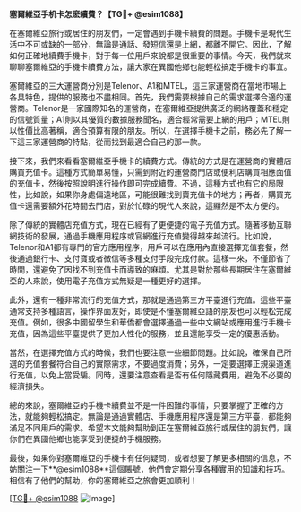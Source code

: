 **塞爾維亞手机卡怎麽續費？【TG💪+ @esim1088】**

在塞爾維亞旅行或居住的朋友們，一定會遇到手機卡續費的問題。手機卡是現代生活中不可或缺的一部分，無論是通話、發短信還是上網，都離不開它。因此，了解如何正確地續費手機卡，對于每一位用戶來說都是很重要的事情。今天，我們就來聊聊塞爾維亞的手機卡續費方法，讓大家在異國他鄉也能輕松搞定手機卡的事宜。

塞爾維亞的三大運營商分別是Telenor、A1和MTEL，這三家運營商在當地市場上各具特色，提供的服務也不盡相同。首先，我們需要根據自己的需求選擇合適的運營商。Telenor是一家國際知名的運營商，在塞爾維亞提供廣泛的網絡覆蓋和穩定的信號質量；A1則以其優質的數據服務聞名，適合經常需要上網的用戶；MTEL則以性價比高著稱，適合預算有限的朋友。所以，在選擇手機卡之前，務必先了解一下這三家運營商的特點，從而找到最適合自己的那一款。

接下來，我們來看看塞爾維亞手機卡的續費方式。傳統的方式是在運營商的實體店購買充值卡。這種方式簡單易懂，只需到附近的運營商門店或便利店購買相應面值的充值卡，然後按照說明進行操作即可完成續費。不過，這種方式也有它的局限性，比如說，如果你身處偏遠地區，可能很難找到賣充值卡的地方；再者，購買充值卡還需要額外花時間去門店，對於忙碌的現代人來說，這顯然是不太方便的。

除了傳統的實體店充值方式，現在已經有了更便捷的電子充值方式。隨著移動互聯網技術的發展，通過手機應用程序或官網進行充值變得越來越流行。比如說，Telenor和A1都有專門的官方應用程序，用戶可以在應用內直接選擇充值套餐，然後通過銀行卡、支付寶或者微信等多種支付手段完成付款。這樣一來，不僅節省了時間，還避免了因找不到充值卡而導致的麻煩。尤其是對於那些長期居住在塞爾維亞的人來說，使用電子充值方式無疑是一種更好的選擇。

此外，還有一種非常流行的充值方式，那就是通過第三方平臺進行充值。這些平臺通常支持多種語言，操作界面友好，即使是不懂塞爾維亞語的朋友也可以輕松完成充值。例如，很多中國留學生和華僑都會選擇通過一些中文網站或應用進行手機卡充值，因為這些平臺提供了更加人性化的服務，並且還能享受一定的優惠活動。

當然，在選擇充值方式的時候，我們也要注意一些細節問題。比如說，確保自己所選的充值套餐符合自己的實際需求，不要過度消費；另外，一定要選擇正規渠道進行充值，以免上當受騙。同時，還要注意查看是否有任何隱藏費用，避免不必要的經濟損失。

總的來說，塞爾維亞的手機卡續費並不是一件困難的事情，只要掌握了正確的方法，就能夠輕松搞定。無論是通過實體店、手機應用程序還是第三方平臺，都能夠滿足不同用戶的需求。希望本文能夠幫助到正在塞爾維亞旅行或居住的朋友們，讓你們在異國他鄉也能享受到便捷的手機服務。

最後，如果你對塞爾維亞的手機卡有任何疑問，或者想要了解更多相關的信息，不妨關注一下**@esim1088**這個賬號，他們會定期分享各種實用的知識和技巧。相信有了他們的幫助，你的塞爾維亞之旅會更加順利！

[[TG💪+ @esim1088](https://t.me/s/esim1088) ![Image](https://i.postimg.cc/4NQfJmqS/Snipaste-2025-05-13-00-14-12.png)]